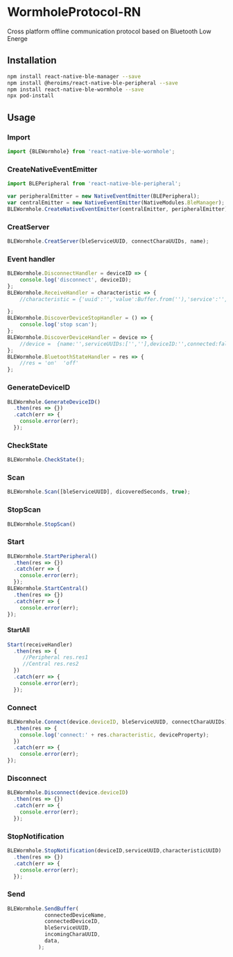 # WormholeProtocol-RN
Cross platform offline communication protocol based on Bluetooth Low Energe

## Installation
```bash
npm install react-native-ble-manager --save
npm install @heroims/react-native-ble-peripheral --save
npm install react-native-ble-wormhole --save
npx pod-install
```

## Usage
### Import
```javascript
import {BLEWormhole} from 'react-native-ble-wormhole';

```
### CreateNativeEventEmitter
```javascript
import BLEPeripheral from 'react-native-ble-peripheral';

var peripheralEmitter = new NativeEventEmitter(BLEPeripheral);
var centralEmitter = new NativeEventEmitter(NativeModules.BleManager);
BLEWormhole.CreateNativeEventEmitter(centralEmitter, peripheralEmitter);
```
### CreatServer
```javascript
BLEWormhole.CreatServer(bleServiceUUID, connectCharaUUIDs, name);
```
### Event handler
```javascript
BLEWormhole.DisconnectHandler = deviceID => {
    console.log('disconnect', deviceID);
};
BLEWormhole.ReceiveHandler = characteristic => {
    //characteristic = {'uuid':'','value':Buffer.from(''),'service':'','device':''}

};
BLEWormhole.DiscoverDeviceStopHandler = () => {
    console.log('stop scan');
};
BLEWormhole.DiscoverDeviceHandler = device => {
    //device =  {name:'',serviceUUIDs:['',''],deviceID:'',connected:false}
};
BLEWormhole.BluetoothStateHandler = res => {
    //res = 'on'  'off'
};

```
### GenerateDeviceID
```javascript
BLEWormhole.GenerateDeviceID()
  .then(res => {})
  .catch(err => {
    console.error(err);
  });
```
### CheckState
```javascript
BLEWormhole.CheckState();
```
### Scan
```javascript
BLEWormhole.Scan([bleServiceUUID], dicoveredSeconds, true);
```
### StopScan
```javascript
BLEWormhole.StopScan()
```
### Start
```javascript
BLEWormhole.StartPeripheral()
  .then(res => {})
  .catch(err => {
    console.error(err);
  });
BLEWormhole.StartCentral()
  .then(res => {})
  .catch(err => {
    console.error(err);
});
```
#### StartAll
```javascript
Start(receiveHandler)
  .then(res => {
     //Peripheral res.res1 
     //Central res.res2
  })
  .catch(err => {
    console.error(err);
  });
```
### Connect
```javascript
BLEWormhole.Connect(device.deviceID, bleServiceUUID, connectCharaUUIDs)
  .then(res => {
    console.log('connect:' + res.characteristic, deviceProperty);
  })
  .catch(err => {
    console.error(err);
});
```
### Disconnect
```javascript
BLEWormhole.Disconnect(device.deviceID)
  .then(res => {})
  .catch(err => {
    console.error(err);
  });
```
### StopNotification
```javascript
BLEWormhole.StopNotification(deviceID,serviceUUID,characteristicUUID)
  .then(res => {})
  .catch(err => {
    console.error(err);
  });
```
### Send
```javascript
BLEWormhole.SendBuffer(
            connectedDeviceName,
            connectedDeviceID,
            bleServiceUUID,
            incomingCharaUUID,
            data,
          );
```
